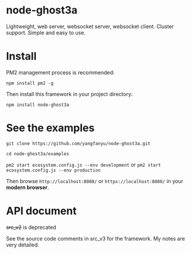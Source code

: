 # node-ghost3a
 
  Lightweight, web server, websocket server, websocket client. Cluster support. Simple and easy to use.

# Install 
 
  PM2 management process is recommended:
   
  `npm install pm2 -g`
   
  Then install this framework in your project directory:
  
  `npm install node-ghost3a`
  
# See the examples

  `git clone https://github.com/yangfanyu/node-ghost3a.git`
  
  `cd node-ghost3a/examples`
  
  `pm2 start ecosystem.config.js --env development` or `pm2 start ecosystem.config.js --env production`
  
  Then browse `http://localhost:8080/` or `https://localhost:8080/` in your **modern browser**.
  
# API document

  ~~src_v2~~ is deprecated

  See the source code comments in src_v3 for the framework. My notes are very detailed.




